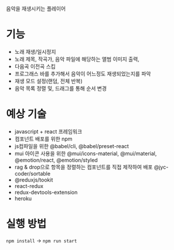 음악을 재생시키는 플레이어

# 기능 

 - 노래 재생/일시정지
 - 노래 제목, 작곡가, 음악 파일에 해당하는 앨범 이미지 출력, 
 - 다음곡 이전곡 스킵
 - 프로그래스 바를 추가해서 음악이 어느정도 재생되었는지를 파악
 - 재생 모드 설정(랜덤, 전체 반복)
 - 음악 목록 정렬 및, 드래그를 통해 순서 변경
 


# 예상 기술

- javascript + react 프레임워크
- 컴포넌트 배포를 위한 npm 
- js컴파일을 위한 @babel/cli, @babel/preset-react
- mui 아이콘 사용을 위한 @mui/icons-material, @mui/material, @emotion/react, @emotion/styled
- rag & drop으로 항목을 정렬하는 컴포넌트를 직접 제작하여 배포 @jyc-coder/sortable
- @reduxjs/tookit
- react-redux
- redux-devtools-extension
- heroku


# 실행 방법

`npm install` -> `npm run start`


